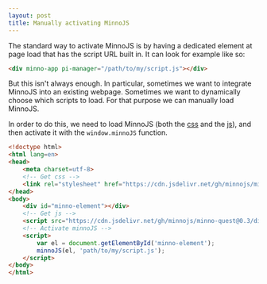 ```yaml
---
layout: post
title: Manually activating MinnoJS
---
```


The standard way to activate MinnoJS is by having a dedicated element at page load that has the script URL built in.
It can look for example like so:

```html
<div minno-app pi-manager="/path/to/my/script.js"></div>
```

But this isn't always enough.
In particular, sometimes we want to integrate MinnoJS into an existing webpage.
Sometimes we want to dynamically choose which scripts to load.
For that purpose we can manually load MinnoJS.

In order to do this, we need to load MinnoJS 
(both the [css](https://cdn.jsdelivr.net/gh/minnojs/minno-quest@0.3/dist/pi-minno.js) and the 
[js](https://cdn.jsdelivr.net/gh/minnojs/minno-quest@0.3/dist/main.css)), 
and then activate it with the `window.minnoJS` function.

```html
<!doctype html>
<html lang=en>
<head>
    <meta charset=utf-8>
    <!-- Get css -->
    <link rel="stylesheet" href="https://cdn.jsdelivr.net/gh/minnojs/minno-quest@0.3/dist/main.css" />
</head>
<body>
    <div id="minno-element"></div>
    <!-- Get js -->
    <script src="https://cdn.jsdelivr.net/gh/minnojs/minno-quest@0.3/dist/pi-minno.js"></script>
    <!-- Activate minnoJS -->
    <script>
        var el = document.getElementById('minno-element');
        minnoJS(el, 'path/to/my/script.js');
    </script>
</body>
</html>
```